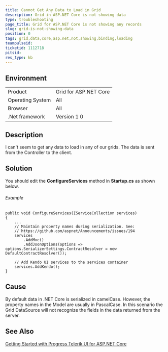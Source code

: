 ```yaml
---
title: Cannot Get Any Data to Load in Grid
description: Grid in ASP.NET Core is not showing data
type: troubleshooting
page_title: Grid for ASP.NET Core is not showing any records 
slug: grid-is-not-showing-data
position: 0
tags: grid,data,core,asp.net,not,showing,binding,loading
teampulseid:
ticketid: 1112718
pitsid:
res_type: kb
---
```


## Environment
<table>
 <tr>
  <td>Product</td>
  <td>Grid for ASP.NET Core</td>
 </tr>
 <tr>
  <td>Operating System</td>
  <td>All</td>
 </tr>
 <tr>
  <td>Browser</td>
  <td>All</td>
 </tr>
 <tr>
  <td>.Net framework</td>
  <td>Version 1 0</td>
 </tr>
</table>


## Description

I can't seem to get any data to load in any of our grids. The data is sent from the Controller to the client.

## Solution

You should edit the **ConfigureServices** method in **Startup.cs** as shown below.  

###### Example

    public void ConfigureServices(IServiceCollection services)
    {
        ...
        // Maintain property names during serialization. See:
        // https://github.com/aspnet/Announcements/issues/194
        services
            .AddMvc()
            .AddJsonOptions(options => options.SerializerSettings.ContractResolver = new DefaultContractResolver());

        // Add Kendo UI services to the services container
        services.AddKendo();
    }

## Cause

By default data in .NET Core is serialized in camelCase. However, the property names in the Model are usually in PascalCase. In this scenario the Grid DataSource will not recognize the fields in the data returned from the server.

## See Also

[Getting Started with Progress Telerik UI for ASP.NET Core](http://docs.telerik.com/aspnet-core/getting-started/getting-started)

